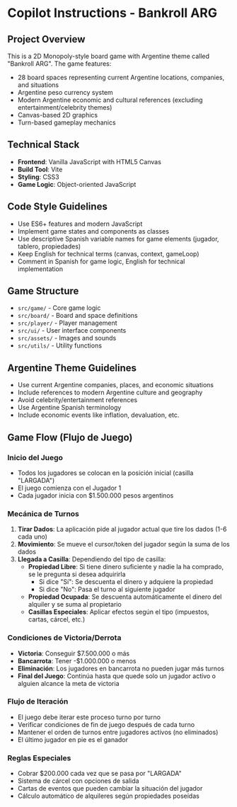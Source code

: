 # Copilot Instructions - Bankroll ARG

<!-- Use this file to provide workspace-specific custom instructions to Copilot. For more details, visit https://code.visualstudio.com/docs/copilot/copilot-customization#_use-a-githubcopilotinstructionsmd-file -->

## Project Overview

This is a 2D Monopoly-style board game with Argentine theme called "Bankroll ARG". The game features:

- 28 board spaces representing current Argentine locations, companies, and situations
- Argentine peso currency system
- Modern Argentine economic and cultural references (excluding entertainment/celebrity themes)
- Canvas-based 2D graphics
- Turn-based gameplay mechanics

## Technical Stack

- **Frontend**: Vanilla JavaScript with HTML5 Canvas
- **Build Tool**: Vite
- **Styling**: CSS3
- **Game Logic**: Object-oriented JavaScript

## Code Style Guidelines

- Use ES6+ features and modern JavaScript
- Implement game states and components as classes
- Use descriptive Spanish variable names for game elements (jugador, tablero, propiedades)
- Keep English for technical terms (canvas, context, gameLoop)
- Comment in Spanish for game logic, English for technical implementation

## Game Structure

- `src/game/` - Core game logic
- `src/board/` - Board and space definitions
- `src/player/` - Player management
- `src/ui/` - User interface components
- `src/assets/` - Images and sounds
- `src/utils/` - Utility functions

## Argentine Theme Guidelines

- Use current Argentine companies, places, and economic situations
- Include references to modern Argentine culture and geography
- Avoid celebrity/entertainment references
- Use Argentine Spanish terminology
- Include economic events like inflation, devaluation, etc.

## Game Flow (Flujo de Juego)

### Inicio del Juego

- Todos los jugadores se colocan en la posición inicial (casilla "LARGADA")
- El juego comienza con el Jugador 1
- Cada jugador inicia con $1.500.000 pesos argentinos

### Mecánica de Turnos

1. **Tirar Dados**: La aplicación pide al jugador actual que tire los dados (1-6 cada uno)
2. **Movimiento**: Se mueve el cursor/token del jugador según la suma de los dados
3. **Llegada a Casilla**: Dependiendo del tipo de casilla:
   - **Propiedad Libre**: Si tiene dinero suficiente y nadie la ha comprado, se le pregunta si desea adquirirla
     - Si dice "Sí": Se descuenta el dinero y adquiere la propiedad
     - Si dice "No": Pasa el turno al siguiente jugador
   - **Propiedad Ocupada**: Se descuenta automáticamente el dinero del alquiler y se suma al propietario
   - **Casillas Especiales**: Aplicar efectos según el tipo (impuestos, cartas, cárcel, etc.)

### Condiciones de Victoria/Derrota

- **Victoria**: Conseguir $7.500.000 o más
- **Bancarrota**: Tener -$1.000.000 o menos
- **Eliminación**: Los jugadores en bancarrota no pueden jugar más turnos
- **Final del Juego**: Continúa hasta que quede solo un jugador activo o alguien alcance la meta de victoria

### Flujo de Iteración

- El juego debe iterar este proceso turno por turno
- Verificar condiciones de fin de juego después de cada turno
- Mantener el orden de turnos entre jugadores activos (no eliminados)
- El último jugador en pie es el ganador

### Reglas Especiales

- Cobrar $200.000 cada vez que se pasa por "LARGADA"
- Sistema de cárcel con opciones de salida
- Cartas de eventos que pueden cambiar la situación del jugador
- Cálculo automático de alquileres según propiedades poseídas
